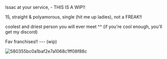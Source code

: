 Issac at your service, - THIS IS A WIP!!

15, straight & polyamorous, single (hit me up ladies), not a FREAK!!

coolest and driest person you will ever meet ^^ (if you're cool enough, you'll get my discord)




Fav franchises!! --- (wip)

![580355bc0a1baf2e7a1068c1ff08f88c](https://github.com/user-attachments/assets/1c332137-6b99-47f8-b629-adacb3db7db5)


<!---
grungedart/grungedart is a ✨ special ✨ repository because its `README.md` (this file) appears on your GitHub profile.
You can click the Preview link to take a look at your changes.
--->
